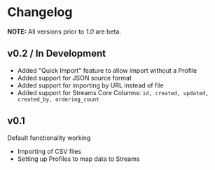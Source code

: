 # Changelog

__NOTE:__ All versions prior to _1.0_ are beta.


## v0.2 / In Development
- Added "Quick Import" feature to allow import without a Profile
- Added support for JSON source format
- Added support for importing by URL instead of file
- Added support for Streams Core Columns: `id, created, updated, created_by, ordering_count`

## v0.1
Default functionality working  
- Importing of CSV files
- Setting up Profiles to map data to Streams